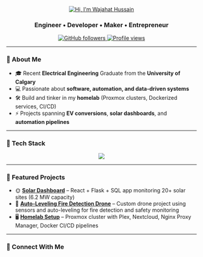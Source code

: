 <!-- Banner / Header -->
<p align="center">
  <a href="https://wajcloud.org">
    <img src="https://github.com/wajahathussain81/wajahathussain81/blob/main/HiImWajahatHussainIMG.png" alt="Hi, I'm Wajahat Hussain" />
  </a>
</p>

<h3 align="center">Engineer • Developer • Maker • Entrepreneur</h3>

<p align="center">
  <a href="https://github.com/wajahathussain81?tab=followers">
    <img src="https://img.shields.io/github/followers/wajahathussain81?label=Followers&style=social" alt="GitHub followers" />
  </a>
  <a href="https://github.com/wajahathussain81">
    <img src="https://komarev.com/ghpvc/?username=wajahathussain81&label=Profile%20Views&color=0e75b6&style=flat" alt="Profile views" />
  </a>
</p>

---

### 🚀 About Me  
- 🎓 Recent **Electrical Engineering** Graduate from the **University of Calgary**  
- 💻 Passionate about **software, automation, and data-driven systems**  
- 🛠️ Build and tinker in my **homelab** (Proxmox clusters, Dockerized services, CI/CD)  
- ⚡ Projects spanning **EV conversions**, **solar dashboards**, and **automation pipelines**  

---

### 🧰 Tech Stack  
<p align="center">
  <img src="https://skillicons.dev/icons?i=python,java,cpp,js,react,flask,sqlite,docker,kubernetes,ansible,linux,git" />
</p>

---

### 📌 Featured Projects  
- 🌞 **[Solar Dashboard](#)** – React + Flask + SQL app monitoring 20+ solar sites (6.2 MW capacity)  
- 🚁 **[Auto-Leveling Fire Detection Drone](#)** – Custom drone project using sensors and auto-leveling for fire detection and safety monitoring  
- 🖥️ **[Homelab Setup](#)** – Proxmox cluster with Plex, Nextcloud, Nginx Proxy Manager, Docker CI/CD pipelines    

---

### 🤝 Connect With Me  
<p align="center">
  <a href="https://www.linkedin.com/in/wajahat-hussain">
    <img src="https://img.shields.io/badge/-LinkedIn-0A66C2


